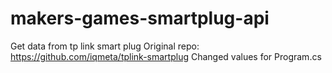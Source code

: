 # makers-games-smartplug-api
Get data from tp link smart plug
Original repo: https://github.com/iqmeta/tplink-smartplug
Changed values for Program.cs
